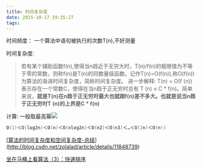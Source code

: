 ```yaml
---
title: 时间复杂度
date: 2015-10-17 19:35:27
tags:
---
```



时间频度： 一个算法中语句被执行的次数T(n),不好测量

时间复杂度:

> 若有某个辅助函数f(n),使得当n趋近于无穷大时，T(n)/f(n)的极限值为不等于零的常数，则称f(n)是T(n)的同数量级函数。记作T(n)=O(f(n)),称O(f(n)) 为算法的渐进时间复杂度，简称时间复杂度。
> 进一步解释:   T(n) = Ο(f (n)) 表示存在一个常数C，使得在当n趋于正无穷时总有 T (n) ≤ C * f(n)。简单来说，**就是T(n)在n趋于正无穷时最大也就跟f(n)差不多大。也就是说当n趋于正无穷时T (n)的上界是C * f(n)**



计算: 一般取最高幂![](http://img.blog.csdn.net/20130920210031796?watermark/2/text/aHR0cDovL2Jsb2cuY3Nkbi5uZXQvem9sYWxhZA==/font/5a6L5L2T/fontsize/400/fill/I0JBQkFCMA==/dissolve/70/gravity/SouthEast)

```objective-c
Ο(1)＜Ο(log2n)＜Ο(n)＜Ο(nlog2n)＜Ο(n2)＜Ο(n3)＜…＜Ο(2n)＜Ο(n!)
```



[[算法的时间复杂度和空间复杂度-总结](http://blog.csdn.net/zolalad/article/details/11848739)](http://blog.csdn.net/zolalad/article/details/11848739)

[坐在马桶上看算法（3）：快速排序](http://blog.jobbole.com/100531/)
